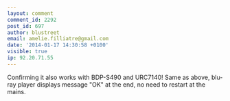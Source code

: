 ```yaml
---
layout: comment
comment_id: 2292
post_id: 697
author: blustreet
email: amelie.filliatre@gmail.com
date: '2014-01-17 14:30:58 +0100'
visible: true
ip: 92.20.71.55
---
```

Confirming it also works with BDP-S490 and URC7140! Same as above, blu-ray player displays message "OK" at the end, no need to restart at the mains.
